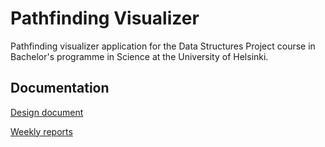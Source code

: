 # Pathfinding Visualizer
Pathfinding visualizer application for the Data Structures Project course in Bachelor's programme in Science at the University of Helsinki.
## Documentation
[Design document](./docs/design.md)

[Weekly reports](./docs/reports.md)